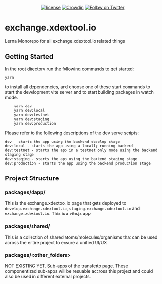 <div align="center">

[![license](https://img.shields.io/badge/license-Apache%202-blue)](/LICENSE.md)
[![Crowdin](https://badges.crowdin.net/jumper-exchange/localized.svg)](https://crowdin.com/project/jumper-exchange)
[![Follow on Twitter](https://img.shields.io/twitter/follow/JumperExchange.svg?label=follow+exchange.xdextool.io)](https://twitter.com/JumperExchange)

</div>

# exchange.xdextool.io

Lerna Monorepo for all exchange.xdextool.io related things

## Getting Started

In the root directory run the following commands to get started:

```
yarn
```

to install all dependencies, and choose one of these start commands to start the development vite server and to start building packages in watch mode.

```
    yarn dev
    yarn dev:local
    yarn dev:testnet
    yarn dev:staging
    yarn dev:production
```

Please refer to the following descriptions of the dev serve scripts:

    dev - starts the app using the backend develop stage
    dev:local - starts the app using a locally running backend
    dev:testnet - starts the app in a testnet only mode using the backend staging stage
    dev:staging - starts the app using the backend staging stage
    dev:production - starts the app using the backend production stage

## Project Structure

### packages/dapp/

This is the exchange.xdextool.io page that gets deployed to `develop.exchange.xdextool.io`, `staging.exchange.xdextool.io` and `exchange.xdextool.io`. This is a vite.js app

### packages/shared/

This is a collection of shared atoms/molecules/organisms that can be used across the entire project to ensure a unified UI/UX

### packages/<other_folders>

NOT EXISTING YET. Sub-apps of the transferto page. These componentized sub-apps will be resuable accross this project and could also be used in different external projects.
